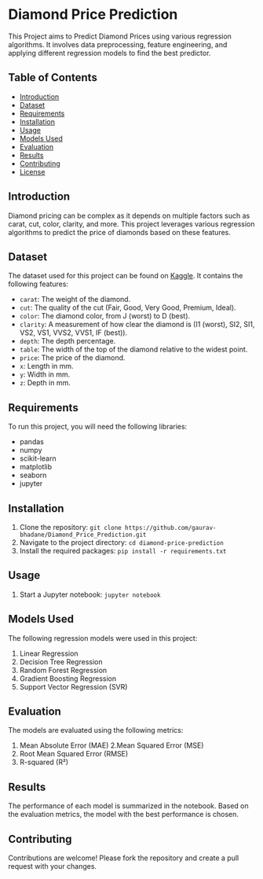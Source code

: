 # Diamond Price Prediction

This Project aims to Predict Diamond Prices using various regression algorithms. It involves data preprocessing, feature engineering, and applying different regression models to find the best predictor.

## Table of Contents
- [Introduction](#introduction)
- [Dataset](#dataset)
- [Requirements](#requirements)
- [Installation](#installation)
- [Usage](#usage)
- [Models Used](#models-used)
- [Evaluation](#evaluation)
- [Results](#results)
- [Contributing](#contributing)
- [License](#license)

## Introduction
Diamond pricing can be complex as it depends on multiple factors such as carat, cut, color, clarity, and more. This project leverages various regression algorithms to predict the price of diamonds based on these features.

## Dataset
The dataset used for this project can be found on [Kaggle](https://www.kaggle.com/shivam2503/diamonds). It contains the following features:
- `carat`: The weight of the diamond.
- `cut`: The quality of the cut (Fair, Good, Very Good, Premium, Ideal).
- `color`: The diamond color, from J (worst) to D (best).
- `clarity`: A measurement of how clear the diamond is (I1 (worst), SI2, SI1, VS2, VS1, VVS2, VVS1, IF (best)).
- `depth`: The depth percentage.
- `table`: The width of the top of the diamond relative to the widest point.
- `price`: The price of the diamond.
- `x`: Length in mm.
- `y`: Width in mm.
- `z`: Depth in mm.

## Requirements
To run this project, you will need the following libraries:
- pandas
- numpy
- scikit-learn
- matplotlib
- seaborn
- jupyter

## Installation
1. Clone the repository: `git clone https://github.com/gaurav-bhadane/Diamond_Price_Prediction.git`
2. Navigate to the project directory: `cd diamond-price-prediction`
3. Install the required packages: `pip install -r requirements.txt`

## Usage
1. Start a Jupyter notebook: `jupyter notebook`

## Models Used
The following regression models were used in this project:

1. Linear Regression
2. Decision Tree Regression
3. Random Forest Regression
4. Gradient Boosting Regression
5. Support Vector Regression (SVR)

## Evaluation
The models are evaluated using the following metrics:

1. Mean Absolute Error (MAE)
2.Mean Squared Error (MSE)
3. Root Mean Squared Error (RMSE)
4. R-squared (R²)

## Results
The performance of each model is summarized in the notebook. Based on the evaluation metrics, the model with the best performance is chosen.

## Contributing
Contributions are welcome! Please fork the repository and create a pull request with your changes.
